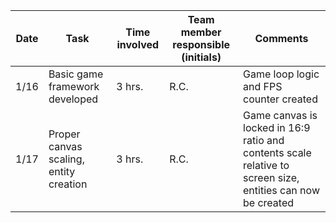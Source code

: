 |Date|Task|Time involved|Team member responsible (initials)|Comments|
|---|-----|-------------|----------------------------------|--------|
|1/16|Basic game framework developed|3 hrs.|R.C.|Game loop logic and FPS counter created|
|1/17|Proper canvas scaling, entity creation|3 hrs.|R.C.|Game canvas is locked in 16:9 ratio and contents scale relative to screen size, entities can now be created|
